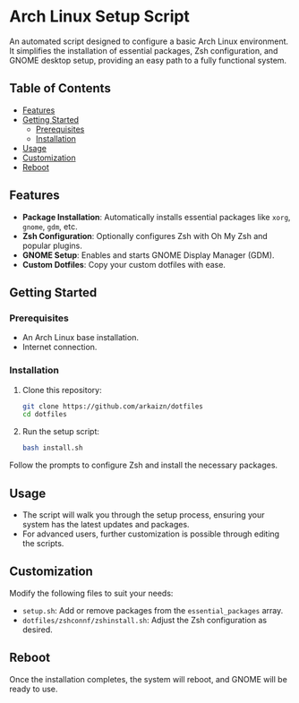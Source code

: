 # Arch Linux Setup Script

An automated script designed to configure a basic Arch Linux environment. It simplifies the installation of essential packages, Zsh configuration, and GNOME desktop setup, providing an easy path to a fully functional system.

## Table of Contents
- [Features](#features)
- [Getting Started](#getting-started)
  - [Prerequisites](#prerequisites)
  - [Installation](#installation)
- [Usage](#usage)
- [Customization](#customization)
- [Reboot](#reboot)

## Features
- **Package Installation**: Automatically installs essential packages like `xorg`, `gnome`, `gdm`, etc.
- **Zsh Configuration**: Optionally configures Zsh with Oh My Zsh and popular plugins.
- **GNOME Setup**: Enables and starts GNOME Display Manager (GDM).
- **Custom Dotfiles**: Copy your custom dotfiles with ease.

## Getting Started

### Prerequisites
- An Arch Linux base installation.
- Internet connection.

### Installation
1. Clone this repository:
   ```bash
   git clone https://github.com/arkaizn/dotfiles
   cd dotfiles
   ```

2. Run the setup script:
   ```bash
   bash install.sh
   ```

Follow the prompts to configure Zsh and install the necessary packages.

## Usage
- The script will walk you through the setup process, ensuring your system has the latest updates and packages.
- For advanced users, further customization is possible through editing the scripts.

## Customization
Modify the following files to suit your needs:
- `setup.sh`: Add or remove packages from the `essential_packages` array.
- `dotfiles/zshconnf/zshinstall.sh`: Adjust the Zsh configuration as desired.

## Reboot
Once the installation completes, the system will reboot, and GNOME will be ready to use.

